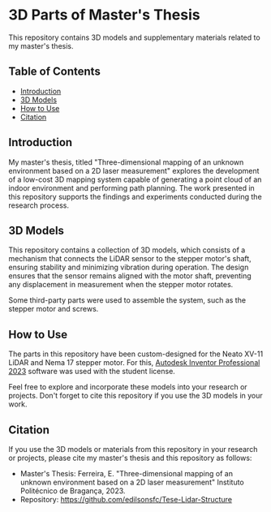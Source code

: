 # 3D Parts of Master's Thesis
This repository contains 3D models and supplementary materials related to my master's thesis.

## Table of Contents
- [Introduction](#introduction)
- [3D Models](#3d-models)
- [How to Use](#how-to-use)
- [Citation](#citation)

## Introduction
My master's thesis, titled "Three-dimensional mapping of an unknown environment based on a 2D laser measurement" explores the development of a low-cost 3D mapping system capable of generating a point cloud of an indoor environment and performing path planning. The work presented in this repository supports the findings and experiments conducted during the research process.

## 3D Models
This repository contains a collection of 3D models, which consists of a mechanism that connects the LiDAR sensor to the stepper motor's shaft, ensuring stability and minimizing vibration during operation. The design ensures that the sensor remains aligned with the motor shaft, preventing any displacement in measurement when the stepper motor rotates.

Some third-party parts were used to assemble the system, such as the stepper motor and screws.

## How to Use
The parts in this repository have been custom-designed for the Neato XV-11 LiDAR and Nema 17 stepper motor. For this, [Autodesk Inventor Professional 2023](https://www.autodesk.com/products/inventor/overview) software was used with the student license.

Feel free to explore and incorporate these models into your research or projects. Don't forget to cite this repository if you use the 3D models in your work.

## Citation
If you use the 3D models or materials from this repository in your research or projects, please cite my master's thesis and this repository as follows:

- Master's Thesis: Ferreira, E. "Three-dimensional mapping of an unknown environment based on a 2D laser measurement" Instituto Politécnico de Bragança, 2023.
- Repository: https://github.com/edilsonsfc/Tese-Lidar-Structure
